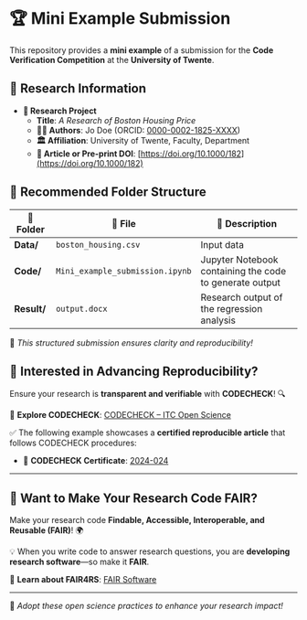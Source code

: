 # 🏆 Mini Example Submission  

This repository provides a **mini example** of a submission for the **Code Verification Competition** at the **University of Twente**.  

## 📌 Research Information  

- **📖 Research Project**  
  - **Title**: *A Research of Boston Housing Price*  
  - **👨‍🔬 Authors**: Jo Doe (ORCID: [0000-0002-1825-XXXX](https://orcid.org/0000-0002-1825-XXXX))  
  - **🏛️ Affiliation**: University of Twente, Faculty, Department  
  - **📄 Article or Pre-print DOI**: [https://doi.org/10.1000/182](https://doi.org/10.1000/182)  

## 📂 Recommended Folder Structure  

| 📁 Folder | 📄 File | 📝 Description |
|-----------|--------|---------------|
| **Data/** | `boston_housing.csv` | Input data |
| **Code/** | `Mini_example_submission.ipynb` | Jupyter Notebook containing the code to generate output |
| **Result/** | `output.docx` | Research output of the regression analysis |

🚀 *This structured submission ensures clarity and reproducibility!*  


## 🚀 Interested in Advancing Reproducibility?  

Ensure your research is **transparent and verifiable** with **CODECHECK**! 🔍  

🔗 **Explore CODECHECK**: [CODECHECK – ITC Open Science](https://www.itc.nl/research/way-of-working/open-science/codecheck/)  

✅ The following example showcases a **certified reproducible article** that follows CODECHECK procedures:  

- 🏅 **CODECHECK Certificate**: [2024-024](https://codecheck.org.uk/register/certs/2024-024/)  

---

## 🔬 Want to Make Your Research Code FAIR?  

Make your research code **Findable, Accessible, Interoperable, and Reusable (FAIR)**! 🌍  

💡 When you write code to answer research questions, you are **developing research software**—so make it **FAIR**.  

🔗 **Learn about FAIR4RS**: [FAIR Software](https://fair-software.nl/)  

---

🚀 *Adopt these open science practices to enhance your research impact!*  
